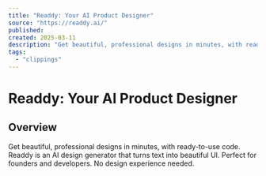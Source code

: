 ```yaml
---
title: "Readdy: Your AI Product Designer"
source: "https://readdy.ai/"
published:
created: 2025-03-11
description: "Get beautiful, professional designs in minutes, with ready-to-use code. Readdy is an AI design generator that turns text into beautiful UI. Perfect for founders and developers. No design experience needed."
tags:
  - "clippings"
---
```

# Readdy: Your AI Product Designer
## Overview
Get beautiful, professional designs in minutes, with ready-to-use code.
Readdy is an AI design generator that turns text into beautiful UI.
Perfect for founders and developers.
No design experience needed.
